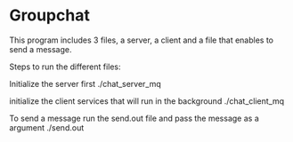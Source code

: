 # Groupchat

This program includes 3 files, a server, a client and a file that enables to send a message.


Steps to run the different files:

Initialize the server first
./chat_server_mq <port number>

initialize the client services that will run in the background
./chat_client_mq <ip> <server port number>

To send a message run the send.out file and pass the message as a argument
./send.out <message to send> 
